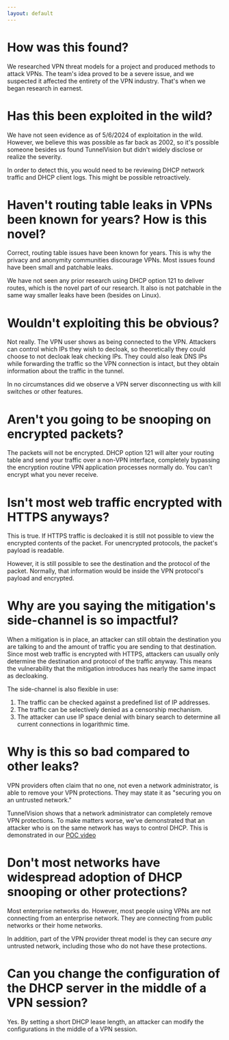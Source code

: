 ```yaml
---
layout: default
---
```


# How was this found?
We researched VPN threat models for a project and produced methods to attack VPNs. The team's idea proved to be a severe issue, and we suspected it affected the entirety of the VPN industry. That's when we began research in earnest.

# Has this been exploited in the wild?
We have not seen evidence as of 5/6/2024 of exploitation in the wild. However, we believe this was possible as far back as 2002, so it's possible someone besides us found TunnelVision but didn't widely disclose or realize the severity.

In order to detect this, you would need to be reviewing DHCP network traffic and DHCP client logs. This might be possible retroactively.

# Haven't routing table leaks in VPNs been known for years? How is this novel?
Correct, routing table issues have been known for years. This is why the privacy and anonymity communities discourage VPNs. Most issues found have been small and patchable leaks.

We have not seen any prior research using DHCP option 121 to deliver routes, which is the novel part of our research. It also is not patchable in the same way smaller leaks have been (besides on Linux).

# Wouldn't exploiting this be obvious?
Not really. The VPN user shows as being connected to the VPN. Attackers can control which IPs they wish to decloak, so theoretically they could choose to not decloak leak checking IPs. They could also leak DNS IPs while forwarding the traffic so the VPN connection is intact, but they obtain information about the traffic in the tunnel.

In no circumstances did we observe a VPN server disconnecting us with kill switches or other features.

# Aren't you going to be snooping on encrypted packets?
The packets will not be encrypted. DHCP option 121 will alter your routing table and send your traffic over a non-VPN interface, completely bypassing the encryption routine VPN application processes normally do. You can't encrypt what you never receive.

# Isn't most web traffic encrypted with HTTPS anyways?
This is true. If HTTPS traffic is decloaked it is still not possible to view the encrypted contents of the packet. For unencrypted protocols, the packet's payload is readable.

However, it is still possible to see the destination and the protocol of the packet. Normally, that information would be inside the VPN protocol's payload and encrypted.

# Why are you saying the mitigation's side-channel is so impactful? 
When a mitigation is in place, an attacker can still obtain the destination you are talking to and the amount of traffic you are sending to that destination. Since most web traffic is encrypted with HTTPS, attackers can usually only determine the destination and protocol of the traffic anyway. This means the vulnerability that the mitigation introduces has nearly the same impact as decloaking.

The side-channel is also flexible in use:
1. The traffic can be checked against a predefined list of IP addresses.
1. The traffic can be selectively denied as a censorship mechanism.
1. The attacker can use IP space denial with binary search to determine all current connections in logarithmic time.

# Why is this so bad compared to other leaks?
VPN providers often claim that no one, not even a network administrator, is able to remove your VPN protections. They may state it as "securing you on an untrusted network."

TunnelVision shows that a network administrator can completely remove VPN protections. To make matters worse, we've demonstrated that an attacker who is on the same network has ways to control DHCP. This is demonstrated in our [POC video](https://www.youtube.com/watch?v=ajsLmZia6UU)

# Don't most networks have widespread adoption of DHCP snooping or other protections?
Most enterprise networks do. However, most people using VPNs are not connecting from an enterprise network. They are connecting from public networks or their home networks.

In addition, part of the VPN provider threat model is they can secure *any* untrusted network, including those who do not have these protections.

# Can you change the configuration of the DHCP server in the middle of a VPN session?
Yes. By setting a short DHCP lease length, an attacker can modify the configurations in the middle of a VPN session.

